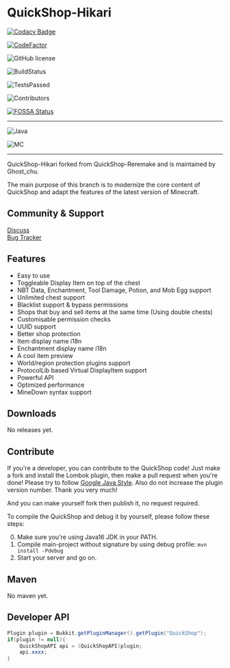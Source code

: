 # QuickShop-Hikari

[![Codacy Badge](https://app.codacy.com/project/badge/Grade/a04ef7174d9f4e65b60ae28b09222809)](https://www.codacy.com/gh/Ghost-chu/QuickShop-Hikari/dashboard?utm_source=github.com&amp;utm_medium=referral&amp;utm_content=Ghost-chu/QuickShop-Hikari&amp;utm_campaign=Badge_Grade)

[![CodeFactor](https://www.codefactor.io/repository/github/ghost-chu/quickshop-hikari/badge)](https://www.codefactor.io/repository/github/ghost-chu/quickshop-hikari)

![GitHub license](https://img.shields.io/github/license/Ghost-chu/QuickShop-Hikari.svg)

![BuildStatus](https://ci.codemc.io/job/Ghost-chu/job/QuickShop-Hikari/21/badge/icon)

![TestsPassed](https://img.shields.io/jenkins/tests?compact_message&jobUrl=https://ci.codemc.io/job/Ghost-chu/job/QuickShop-Reremake)

![Contributors](https://img.shields.io/github/contributors/Ghost-chu/QuickShop-Hikari)

[![FOSSA Status](https://app.fossa.com/api/projects/git%2Bgithub.com%2FGhost-chu%2FQuickShop-Hikari.svg?type=shield)](https://app.fossa.com/projects/git%2Bgithub.com%2FGhost-chu%2FQuickShop-Hikari?ref=badge_shield)

---


![Java](https://img.shields.io/badge/java-version%208%2B%20(currently%20is%2016--17)-orange)

![MC](https://img.shields.io/badge/minecraft-java%20edition%201.16%2B-blueviolet)

[//]: # (![Ver]&#40;https://img.shields.io/spiget/version/62575?label=version&#41;)

[//]: # (![Downloads]&#40;https://img.shields.io/spiget/downloads/62575?label=downloads&#41;)

[//]: # (![Rating]&#40;https://img.shields.io/spiget/rating/62575?label=rating&#41;)

---
QuickShop-Hikari forked from QuickShop-Reremake and is maintained by Ghost_chu.  

The main purpose of this branch is to modernize the core content of QuickShop and adapt the features of the latest version of Minecraft.


## Community & Support

[Discuss](https://github.com/Ghost-chu/QuickShop-Hikari/discussions)  
[Bug Tracker](https://github.com/Ghost-chu/QuickShop-Hikari/issues)

## Features

- Easy to use
- Toggleable Display Item on top of the chest
- NBT Data, Enchantment, Tool Damage, Potion, and Mob Egg support
- Unlimited chest support
- Blacklist support & bypass permissions
- Shops that buy and sell items at the same time (Using double chests)
- Customisable permission checks
- UUID support
- Better shop protection
- Item display name i18n
- Enchantment display name i18n
- A cool item preview
- World/region protection plugins support
- ProtocolLib based Virtual DisplayItem support
- Powerful API
- Optimized performance
- MineDown syntax support

## Downloads

No releases yet.

## Contribute

If you're a developer, you can contribute to the QuickShop code! Just make a fork and install the Lombok plugin,
then make a pull request when you're done! Please try to
follow [Google Java Style](https://google.github.io/styleguide/javaguide.html). Also do not increase the plugin version
number. Thank you very much!

And you can make yourself fork then publish it, no request required.

To compile the QuickShop and debug it by yourself, please follow these steps:

0. Make sure you're using Java16 JDK in your PATH.
1. Compile main-project without signature by using debug profile: `mvn install -Pdebug`
2. Start your server and go on.

## Maven


No maven yet.

[//]: # (```XML)

[//]: # ()
[//]: # (<repository>)

[//]: # (    <id>quickshop-repo</id>)

[//]: # (    <url>https://repo.codemc.io/repository/maven-public/</url>)

[//]: # (</repository>)

[//]: # ()
[//]: # (<dependency>)

[//]: # (<groupId>org.maxgamer</groupId>)

[//]: # (<artifactId>QuickShop</artifactId>)

[//]: # (<version>{VERSION}</version>)

[//]: # (<scope>provided</scope>)

[//]: # (</dependency>)

[//]: # (```)

[//]: # (## Bstats)

[//]: # ()
[//]: # ([![BigImage]&#40;https://bstats.org/signatures/bukkit/QuickShop-Reremake.svg&#41;]&#40;https://bstats.org/plugin/bukkit/QuickShop-Reremake/3320&#41;)

[//]: # ()
[//]: # (## License)

[//]: # ()
[//]: # ([![FOSSA Status]&#40;https://app.fossa.com/api/projects/git%2Bgithub.com%2FPotatoCraft-Studio%2FQuickShop-Reremake.svg?type=large&#41;]&#40;https://app.fossa.com/projects/git%2Bgithub.com%2FPotatoCraft-Studio%2FQuickShop-Reremake?ref=badge_large&#41;)

## Developer API

```java
Plugin plugin = Bukkit.getPluginManager().getPlugin("QuickShop");
if(plugin != null){
    QuickShopAPI api = (QuickShopAPI)plugin;
    api.xxxx;
}
```
